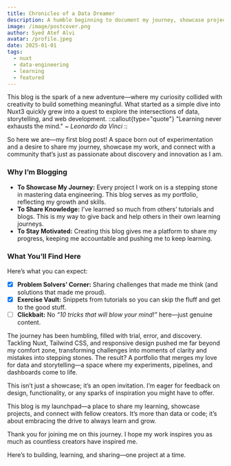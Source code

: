 ```yaml
---
title: Chronicles of a Data Dreamer
description: A humble beginning to document my journey, showcase projects, and share knowledge in the world of data engineering and web development.
image: /image/postcover.png
author: Syed Atef Alvi
avatar: /profile.jpeg
date: 2025-01-01
tags:
  - nuxt
  - data-engineering
  - learning
  - featured
---
```


This blog is the spark of a new adventure—where my curiosity collided with creativity to build something meaningful. What started as a simple dive into Nuxt3 quickly grew into a quest to explore the intersections of data, storytelling, and web development.
::callout{type="quote"}
"Learning never exhausts the mind." _~ Leonardo da Vinci_
::

So here we are—my first blog post! A space born out of experimentation and a desire to share my journey, showcase my work, and connect with a community that’s just as passionate about discovery and innovation as I am.

### Why I’m Blogging

- **To Showcase My Journey:** Every project I work on is a stepping stone in mastering data engineering. This blog serves as my portfolio, reflecting my growth and skills.
- **To Share Knowledge:** I’ve learned so much from others’ tutorials and blogs. This is my way to give back and help others in their own learning journeys.
- **To Stay Motivated:** Creating this blog gives me a platform to share my progress, keeping me accountable and pushing me to keep learning.

### What You’ll Find Here

Here’s what you can expect:

- [x] **Problem Solvers’ Corner:** Sharing challenges that made me think (and solutions that made me proud).
- [x] **Exercise Vault:** Snippets from tutorials so you can skip the fluff and get to the good stuff.
- [ ] **Clickbait:** No _“10 tricks that will blow your mind!”_ here—just genuine content.

The journey has been humbling, filled with trial, error, and discovery. Tackling Nuxt, Tailwind CSS, and responsive design pushed me far beyond my comfort zone, transforming challenges into moments of clarity and mistakes into stepping stones. The result? A portfolio that merges my love for data and storytelling—a space where my experiments, pipelines, and dashboards come to life.

This isn’t just a showcase; it’s an open invitation. I’m eager for feedback on design, functionality, or any sparks of inspiration you might have to offer.

This blog is my launchpad—a place to share my learning, showcase projects, and connect with fellow creators. It’s more than data or code; it’s about embracing the drive to always learn and grow.

Thank you for joining me on this journey. I hope my work inspires you as much as countless creators have inspired me.

Here’s to building, learning, and sharing—one project at a time.
